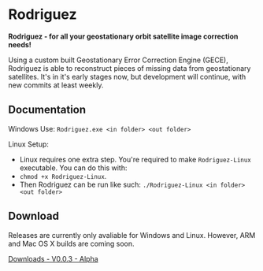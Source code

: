 # Rodriguez
**Rodriguez - for all your geostationary orbit satellite image correction needs!**

Using a custom built Geostationary Error Correction Engine (GECE), Rodriguez is able to reconstruct pieces of missing data
from geostationary satellites. It's in it's early stages now, but development will continue, with new commits at least weekly.

## Documentation
Windows Use: `Rodriguez.exe <in folder> <out folder>`

Linux Setup:
- Linux requires one extra step. You're required to make `Rodriguez-Linux` executable. You can do this with:
- `chmod +x Rodriguez-Linux`.
- Then Rodriguez can be run like such: `./Rodriguez-Linux <in folder> <out folder>`

## Download
Releases are currently only avaliable for Windows and Linux. However, ARM and Mac OS X builds are coming soon.
<p>
<a href="https://github.com/MouseBatteries/Rodriguez/releases/tag/Alpha">Downloads - V0.0.3 - Alpha</a>
